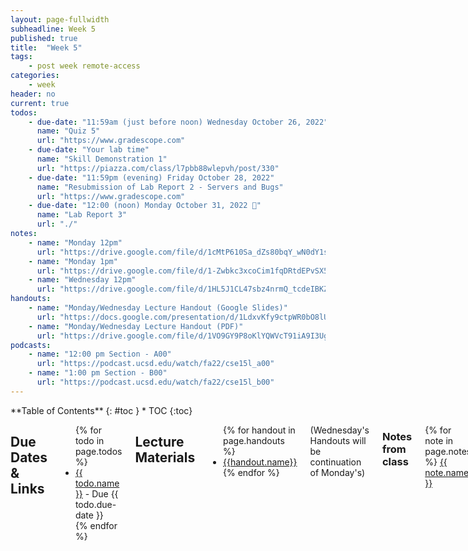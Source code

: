```yaml
---
layout: page-fullwidth
subheadline: Week 5
published: true
title:  "Week 5"
tags:
    - post week remote-access
categories:
    - week
header: no
current: true
todos:
    - due-date: "11:59am (just before noon) Wednesday October 26, 2022"
      name: "Quiz 5"
      url: "https://www.gradescope.com"
    - due-date: "Your lab time"
      name: "Skill Demonstration 1"
      url: "https://piazza.com/class/l7pbb88wlepvh/post/330"
    - due-date: "11:59pm (evening) Friday October 28, 2022"
      name: "Resubmission of Lab Report 2 - Servers and Bugs"
      url: "https://www.gradescope.com"
    - due-date: "12:00 (noon) Monday October 31, 2022 🎃"
      name: "Lab Report 3"
      url: "./"
notes:
    - name: "Monday 12pm"
      url: "https://drive.google.com/file/d/1cMtP610Sa_dZs80bqY_wN0dY1snqfxeu"
    - name: "Monday 1pm"
      url: "https://drive.google.com/file/d/1-Zwbkc3xcoCim1fqDRtdEPvSX5V9e-fa"
    - name: "Wednesday 12pm"
      url: "https://drive.google.com/file/d/1HL5J1CL47sbz4nrmQ_tcdeIBKZ2E5-ei"
handouts:
    - name: "Monday/Wednesday Lecture Handout (Google Slides)"
      url: "https://docs.google.com/presentation/d/1LdxvKfy9ctpWR0bO8lUUGQA6viFIkyvsXKloj26g7GI/edit?usp=sharing"
    - name: "Monday/Wednesday Lecture Handout (PDF)"
      url: "https://drive.google.com/file/d/1VO9GY9P8oKlYQWVcT91iA9I3UgOR8LhF/view?usp=sharing"
podcasts:
    - name: "12:00 pm Section - A00"
      url: "https://podcast.ucsd.edu/watch/fa22/cse15l_a00"
    - name: "1:00 pm Section - B00"
      url: "https://podcast.ucsd.edu/watch/fa22/cse15l_b00"
---
```


<div class="row">
<div class="medium-4 medium-push-8 columns" markdown="1">
<div class="panel radius fixed-toc"  data-options="sticky_on:large" markdown="1">
**Table of Contents**
{: #toc }
*  TOC
{:toc}
</div>
</div><!-- /.medium-4.columns -->

<div class="medium-8 medium-pull-4 columns" markdown="1">

## Due Dates & Links
<ul>
{% for todo in page.todos %}
<li><a href="{{ todo.url }}">{{ todo.name }}</a> - Due {{ todo.due-date }}</li>
{% endfor %}
</ul>

## Lecture Materials
<ul>
{% for handout in page.handouts %}
<li><a href="{{handout.url}}">{{handout.name}}</a></li>
{% endfor %}
</ul>

(Wednesday's Handouts will be continuation of Monday's)

### Notes from class
{% for note in page.notes %}
<a href="{{ note.url }}">{{ note.name }}</a>
<iframe src="{{ note.url }}/preview" width="640" height="480" allow="autoplay"></iframe>
{% endfor %}

### Links to Podcast
**Note:** Links will require you to log in as a UCSD student
<ul>
{% for link in page.podcasts %} 
<li><a href="{{link.url}}">{{link.name}}</a></li>
{% endfor %}
</ul>

No lab tasks, Skill Demos are this week!

## Week 5 Lab Report {#week5-lab-report}

You'll write this report as a Github Pages page, then print that page to PDF and
upload to Gradescope.

### Researching Commands

Consider the commands `less`, `find`, and `grep`. Choose one. Online, find 3
interesting _command-line options_ or alternate ways to use the command you
chose. For example, we saw the `-name` option for `find` in class. For each of
those options, give 3 examples of using it on files and directories from
`./technical`. Show each example as a code block that shows the command and its
output, and write a sentence or two about what it's doing and why it's useful.

That makes **9** total examples, three each for three different command-line
options. Many commands like these have pretty sophisticated behavior possible
– it can take years to be exposed to and learn all of the possible tricks and
inner workings.

To find information about the commands, a simple Web search like “find
command-line options” will probably give decent results. There is also a
built-in command on many systems called `man` (short for “manual”) that displays
information about commands; you can use `man grep`, for example, to see a long
listing of information about how `grep` works.

